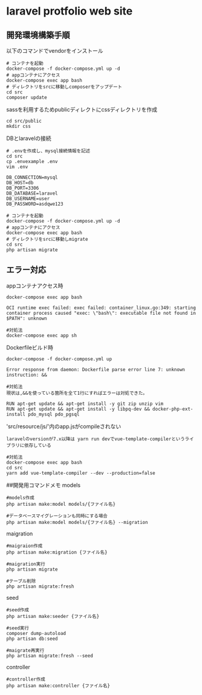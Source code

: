 # laravel protfolio web site

## 開発環境構築手順
以下のコマンドでvendorをインストール

```
# コンテナを起動
docker-compose -f docker-compose.yml up -d
# appコンテナにアクセス
docker-compose exec app bash
# ディレクトリをsrcに移動しcomposerをアップデート
cd src
composer update
```

sassを利用するためpublicディレクトにcssディレクトリを作成
```
cd src/public
mkdir css
```

DBとlaravelの接続
```
# .envを作成し、mysql接続情報を記述
cd src
cp .envexample .env
vim .env

DB_CONNECTION=mysql
DB_HOST=db
DB_PORT=3306
DB_DATABASE=laravel
DB_USERNAME=user
DB_PASSWORD=asdqwe123

# コンテナを起動
docker-compose -f docker-compose.yml up -d
# appコンテナにアクセス
docker-compose exec app bash
# ディレクトリをsrcに移動しmigrate
cd src
php artisan migrate
```

## エラー対応
appコンテナアクセス時
```
docker-compose exec app bash

OCI runtime exec failed: exec failed: container_linux.go:349: starting container process caused "exec: \"bash\": executable file not found in $PATH": unknown

#対処法
docker-compose exec app sh
```

Dockerfileビルド時
```
docker-compose -f docker-compose.yml up

Error response from daemon: Dockerfile parse error line 7: unknown instruction: &&

#対処法
現状は,&&を使っている箇所を全て1行にすればエラーは対処できた。

RUN apt-get update && apt-get install -y git zip unzip vim
RUN apt-get update && apt-get install -y libpq-dev && docker-php-ext-install pdo_mysql pdo_pgsql
```

'src/resource/js/'内のapp.jsがcompileされない

```
laravelのversionが7.x以降は yarn run devでvue-template-compilerというライブラリに依存している

#対処法
docker-compose exec app bash
cd src
yarn add vue-template-compiler --dev --production=false
```

##開発用コマンドメモ
models
```
#models作成
php artisan make:model models/{ファイル名}

#データベースマイグレーションも同時にする場合
php artisan make:model models/{ファイル名} --migration
```

maigration
```
#maigraion作成
php artisan make:migration {ファイル名}

#maigration実行
php artisan migrate

#テーブル削除
php artisan migrate:fresh
```

seed
```
#seed作成
php artisan make:seeder {ファイル名}

#seed実行
composer dump-autoload
php artisan db:seed

#maigrate再実行
php artisan migrate:fresh --seed
```

controller
```
#controller作成
php artisan make:controller {ファイル名}
```